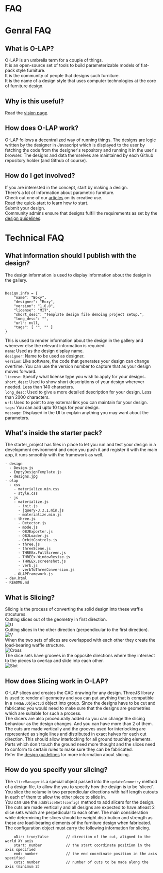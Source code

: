 # FAQ

# Genral FAQ  

## What is O-LAP?  
O-LAP is an umbrella term for a couple of things.  
It is an open-source set of tools to build parameterizable models of flat-pack style furniture.  
It is the community of people that designs such furniture.  
It is the name of a design style that uses computer technologies at the core of furniture design.   

## Why is this useful?  
Read the [vision page](https://github.com/O-LAP/home/blob/master/vision.md).  

## How does O-LAP work?
O-LAP follows a decentralized way of running things. The designs are logic written by the designer in Javascript which is displayed to the user by fetching the code from the designer's repository and running it in the user's browser. The designs and data themselves are maintained by each Github repository holder (and Github of course).  

## How do I get involved?  
If you are interested in the concept, start by making a design.  
There's a lot of information about parametric furniture.  
Check out one of our [articles](https://medium.com/@olapdesign/design-for-a-rocking-chair-8a1a1e109d7f) on its creative use.  
Read the [quick-start](https://github.com/O-LAP/home/blob/master/quick-start.md) to learn how to start.  
Submit your design.  
Community admins ensure that designs fulfill the requirements as set by the [design guidelines](https://github.com/O-LAP/home/blob/master/guidelines.md).  

# Technical FAQ  

## What information should I publish with the design?
The design information is used to display information about the design in the gallery.  
```  

Design.info = {
    "name": "Boxy",
    "designer": "Roxy",
    "version": "1.0.0",
    "license": "MIT",
    "short_desc": "Template design file demoing project setup.",
    "long_desc": "",
    "url": null,
    "tags": [ "", "" ]
}
```  
This is used to render information about the design in the gallery and wherever else the relevant information is required.  
`name`: Used as the design display name.  
`designer`: Name to be used as designer.  
`version`: Like software, the code that generates your design can change overtime. You can use the version number to capture that as your design moves forward.  
`license`: Specify what license type you wish to apply for your designs.  
`short_desc`: Used to show short descriptions of your design wherever needed. Less than 140 characters.  
`long_desc`: Used to give a more detailed description for your design. Less than 2000 characters.  
`url`: Used to point to any external link you can maintain for your design.  
`tags`: You can add upto 10 tags for your design.  
`message`: Displayed in the UI to explain anything you may want about the parameters.  

## What's inside the starter pack?    
The starter_project has files in place to let you run and test your design in a development environment and once you push it and register it with the main app, it runs smoothly with the framework as well.  
```  
- design
  - Design.js
  - EmptyDesignTemplate.js
  - designs.jpg
- olap
  - css
    - materialize.min.css
    - style.css
  - js
    - materialize.js
      - init.js
      - jquery-3.3.1.min.js
      - materialize.min.js
    - three.js
      -	Detector.js
	  - mode.js
	  - OBJExporter.js
	  - OBJLoader.js
	  - OrbitControls.js
	  - three.js
	  - threeScene.js 
	  - THREEx.FullScreen.js
	  - THREEx.WindowResize.js
	  - THREEx.screenshot.js
	  - verb.js
	  - verbToThreeConversion.js
    - OLAPFramework.js
- dev.html
- README.md
```  

## What is Slicing?  
Slicing is the process of converting the solid design into these waffle strcutures.  
Cutting slices out of the geometry in first direction.  
![U](https://raw.githubusercontent.com/O-LAP/home/master/imgs/u.gif)  
Cutting slices in the other direction (perpendicular to the first direction).  
![V](https://raw.githubusercontent.com/O-LAP/home/master/imgs/v.gif)  
When the two sets of slices are overlapped with each other they create the load-bearing waffle structure.  
![Cross](https://raw.githubusercontent.com/O-LAP/home/master/imgs/cross.gif)  
The slice sets have grooves in the opposite directions where they intersect to the pieces to overlap and slide into each other.   
![Slot](https://raw.githubusercontent.com/O-LAP/home/master/imgs/slot.gif)  


## How does Slicing work in O-LAP?  
O-LAP slices and creates the CAD drawing for any design. 
ThreeJS library is used to render all geometry and you can put anything that is compatible in a `THREE.Object3d` object into group. Since the designs have to be cut and fabricated you would need to make sure that the designs are geometries which are suitable for such a process.  
The slicers are also procedurally added so you can change the slicing behaviour as the design changes. And you can have more than 2 of them.  
The cuts are made vertically and the grooves used for interlocking are represented as single lines and distributed in exact halves for each cut direction.
This should allow interlocking for all ground touching elements. Parts which don't touch the ground need more thought and the slices need to conform to certain rules to make sure they can be fabricated.  
Refer the [design guidelines](https://github.com/O-LAP/home/blob/master/guidelines.md) for more information about slicing.  

## How do you specify your slicing?
The `sliceManager` is a special object passed into the `updateGeometry` method of a design file, to allow the you to specify how the design is to be 'sliced'.
You slice the volume in two perpendicular directions with half length cutouts in each of them to allow the other piece to slide in.  
You can use the `addSliceSet(config)` method to add slicers for the design. The cuts are made vertically and all designs are expected to have atleast 2 slice sets which are perpedicular to each other. The main consideration while determining the slices should be weight distribution and strength as these are load-bearing elements of the furniture design when fabricated.
The configuration object must carry the following information for slicing.
```
    uDir: true/false        // direction of the cut, aligned to the world XY axis
    start: number           // the start coordinate position in the axis specified
    end: number             // the end coordinate position in the axis specified
    cuts: number            // number of cuts to be made along the axis (minimum 2)
```
